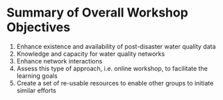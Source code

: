 # Summary of Overall Workshop Objectives

1. Enhance existence and availability of post-disaster water quality data
2. Knowledge and capacity for water quality networks
3. Enhance network interactions
4. Assess this type of approach, i.e. online workshop, to facilitate the learning goals
5. Create a set of re-usable resources to enable other groups to initiate similar efforts 
